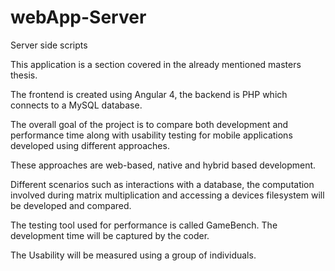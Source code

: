 # webApp-Server
Server side scripts

This application is a section covered in the already mentioned masters thesis.

The frontend is created using Angular 4, the backend is PHP which connects to a MySQL database.

The overall goal of the project is to compare both development and performance time along with usability testing for mobile applications developed 
using different approaches.

These approaches are web-based, native and hybrid based development.

Different scenarios such as interactions with a database, the computation involved during matrix multiplication and accessing a devices filesystem 
will be developed and compared. 

The testing tool used for performance is called GameBench. The development time will be captured by the coder. 

The Usability will be measured using a group of individuals. 
